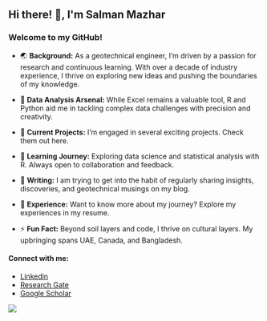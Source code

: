 ## Hi there! 👋, I'm Salman Mazhar

### Welcome to my GitHub!

- 🌏 **Background:** As a geotechnical engineer, I’m driven by a passion for research and
continuous learning. With over a decade of industry experience, I thrive
on exploring new ideas and pushing the boundaries of my knowledge.

- 🚀 **Data Analysis Arsenal:** While Excel remains a valuable tool, R and Python aid me in tackling
complex data challenges with precision and creativity.

- 🔭 **Current Projects:** I’m engaged in several exciting projects. Check them out here.

- 🌱 **Learning Journey:** Exploring data science and statistical analysis with R. Always open to
collaboration and feedback.

- 📝 **Writing:** I am trying to get into the habit of regularly sharing insights,
discoveries, and geotechnical musings on my blog.

- 📄 **Experience:** Want to know more about my journey? Explore my experiences in my resume.

- ⚡ **Fun Fact:** Beyond soil layers and code, I thrive on cultural layers. My upbringing
spans UAE, Canada, and Bangladesh.

#### Connect with me:

-   [Linkedin](https://linkedin.com/in/smazzhar)
-   [Research Gate](https://www.researchgate.net/profile/Salman-Mazhar)
-   [Google
    Scholar](https://scholar.google.com/citations?user=AIrKBUgAAAAJ&hl=en)



<img src="https://komarev.com/ghpvc/?username=mazzhar&amp;label=Profile%20views&amp;color=0e75b6&amp;style=flat"/>
